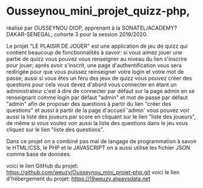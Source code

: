 # Ousseynou_mini_projet_quizz-php,
réalisé par OUSSEYNOU DIOP, apprenant à la SONATEL/ACADEMY? DAKAR-SENEGAL; cohorte 3 pour la session 2019/2020.

Le projet "LE PLAISIR DE JOUER" est une application de jeu de quizz qui contient beaucoup de fonctionnalités à savoir:
si vous aimez jouer une partie de quizz vous pouvez vous renseigner au niveau du lien s'inscrire pour jouer;
aprés avoir s'inscrit, une page d'authentification vous sera redirigée pour que vous puissez reinseigner votre login et
votre mot de passe; aussi si vous êtes un féru des jeux de quizz vous pouvez créer des questions pour cela vous devez d'abord vous
connecter en étant un administrateur c'est à dire de connecter par défaut sur la page admin en se renseignant comme login par défaut
"admin" et mot de passe par défaut "admin" afin de proposer des questions à partir du lien "créer des questions" et aussi à partir de la
page d'accueil 'admin' vous pouvez voir aussi la liste des joueurs par score en cliquant sur le lien "liste des joueurs", de même si vous
voulez voir aussi la liste des questions dans le jeu vous cliquez sur le lien "liste des questions".

Dans ce projet on a combiné pas mal de langage de programmation à savoir le HTML/CSS, le PHP et le JAVASCRIPT on a aussi utilisé les 
fichier JSON comme base de données.

voici le lien GitHub du projet: https://github.com/weuzy/Ousseynou_mini_projet-php.git
voici le lien d'hébergement du projet:  https://19weuzy.alwaysdata.net 
